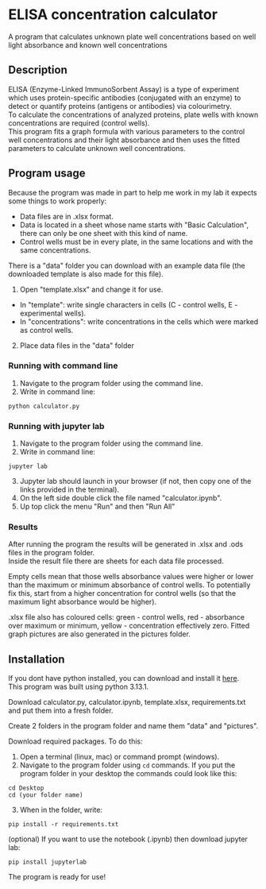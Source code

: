 # ELISA concentration calculator
A program that calculates unknown plate well concentrations based on well light absorbance and known well concentrations

## Description
ELISA (Enzyme-Linked ImmunoSorbent Assay) is a type of experiment which uses protein-specific antibodies (conjugated with an enzyme) to detect or quantify proteins (antigens or antibodies) via colourimetry.  
To calculate the concentrations of analyzed proteins, plate wells with known concentrations are required (control wells).  
This program fits a graph formula with various parameters to the control well concentrations and their light absorbance and then uses the fitted parameters to calculate unknown well concentrations.  

## Program usage
Because the program was made in part to help me work in my lab it expects some things to work properly:
* Data files are in .xlsx format.
* Data is located in a sheet whose name starts with "Basic Calculation", there can only be one sheet with this kind of name.
* Control wells must be in every plate, in the same locations and with the same concentrations.  

There is a "data" folder you can download with an example data file (the downloaded template is also made for this file).  

1. Open "template.xlsx" and change it for use.
+ In "template": write single characters in cells (C - control wells, E - experimental wells).
+ In "concentrations": write concentrations in the cells which were marked as control wells.

2. Place data files in the "data" folder

### Running with command line
1. Navigate to the program folder using the command line.
2. Write in command line:
```
python calculator.py
```

### Running with jupyter lab
1. Navigate to the program folder using the command line.
2.  Write in command line:
```
jupyter lab
```
3. Jupyter lab should launch in your browser (if not, then copy one of the links provided in the terminal).
4. On the left side double click the file named "calculator.ipynb".
5. Up top click the menu "Run" and then "Run All"

### Results
After running the program the results will be generated in .xlsx and .ods files in the program folder.  
Inside the result file there are sheets for each data file processed.  

Empty cells mean that those wells absorbance values were higher or lower than the maximum or minimum absorbance of control wells. To potentially fix this, start from a higher concentration for control wells (so that the maximum light absorbance would be higher).  

.xlsx file also has coloured cells: green - control wells, red - absorbance over maximum or minimum, yellow - concentration effectively zero.
Fitted graph pictures are also generated in the pictures folder.

## Installation
If you dont have python installed, you can download and install it [here](https://www.python.org/downloads/).  
This program was built using python 3.13.1.  

Download calculator.py, calculator.ipynb, template.xlsx, requirements.txt and put them into a fresh folder.  

Create 2 folders in the program folder and name them "data" and "pictures".

Download required packages. To do this:  
1. Open a terminal (linux, mac) or command prompt (windows).
2. Navigate to the program folder using `cd` commands. If you put the program folder in your desktop the commands could look like this:
```
cd Desktop
cd (your folder name)
```
3. When in the folder, write:
```
pip install -r requirements.txt
```

(optional) If you want to use the notebook (.ipynb) then download jupyter lab:
```
pip install jupyterlab
```

The program is ready for use!

